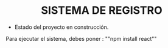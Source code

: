 <h1 align="center"> SISTEMA DE REGISTRO </h1>

- Estado del proyecto en construcción.

Para ejecutar el sistema, debes poner :
""npm install react""
